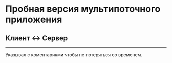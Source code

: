 # Пробная версия мультипоточного приложения 
## Клиент <-> Сервер
---
Указывал с коментариями чтобы не потеряться со временем.
